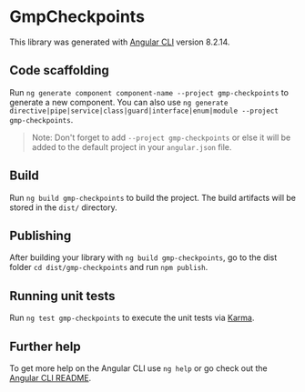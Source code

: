 # GmpCheckpoints

This library was generated with [Angular CLI](https://github.com/angular/angular-cli) version 8.2.14.

## Code scaffolding

Run `ng generate component component-name --project gmp-checkpoints` to generate a new component. You can also use `ng generate directive|pipe|service|class|guard|interface|enum|module --project gmp-checkpoints`.
> Note: Don't forget to add `--project gmp-checkpoints` or else it will be added to the default project in your `angular.json` file. 

## Build

Run `ng build gmp-checkpoints` to build the project. The build artifacts will be stored in the `dist/` directory.

## Publishing

After building your library with `ng build gmp-checkpoints`, go to the dist folder `cd dist/gmp-checkpoints` and run `npm publish`.

## Running unit tests

Run `ng test gmp-checkpoints` to execute the unit tests via [Karma](https://karma-runner.github.io).

## Further help

To get more help on the Angular CLI use `ng help` or go check out the [Angular CLI README](https://github.com/angular/angular-cli/blob/master/README.md).
